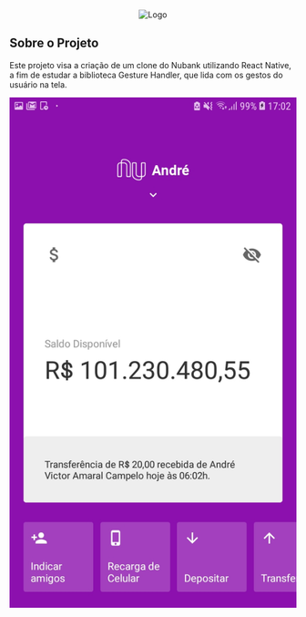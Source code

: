 <br />
<p align="center">
    <img src="https://s3-sa-east-1.amazonaws.com/rocketseat-cdn/rocketseat_logo_roxa.png" alt="Logo">
</p>


## Sobre o Projeto

Este projeto visa a criação de um clone do Nubank utilizando React Native, a fim de estudar a biblioteca Gesture Handler, que lida com os gestos do usuário na tela.

<p align="center">
    <img src="/src/assets/Screenshot_20200124-170228_Nubank.jpg">
</p>
